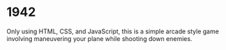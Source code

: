 # 1942
Only using HTML, CSS, and JavaScript, this is a simple arcade style game involving maneuvering your plane while shooting down enemies.
